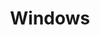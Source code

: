 ---
title: Windows
description: All posts for Windows Operating System.
image:

# Badge style
style:
    background: "#2a9d8f"
    color: "#fff"
---